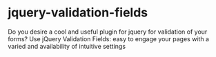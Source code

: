jquery-validation-fields
========================

Do you desire a cool and useful plugin for jquery for validation of your forms? Use jQuery Validation Fields: easy to engage your pages with a varied and availability of intuitive settings

